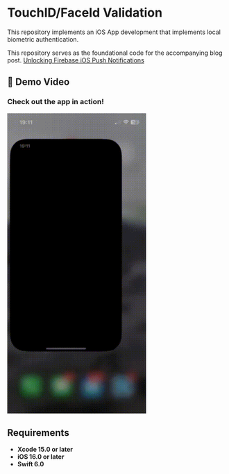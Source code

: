 
# TouchID/FaceId Validation
This repository implements an iOS App development that implements local biometric authentication.

This repository serves as the foundational code for the accompanying blog post. [Unlocking Firebase iOS Push Notifications](https://javios.eu/swift/harnessing-nfc-technology-in-your-ios-app/)


## 🎥 Demo Video

### Check out the app in action!
![CombineAPIRrest Sample App review](media/review.gif)

## Requirements

- **Xcode 15.0 or later**
- **iOS 16.0 or later**
- **Swift 6.0**
